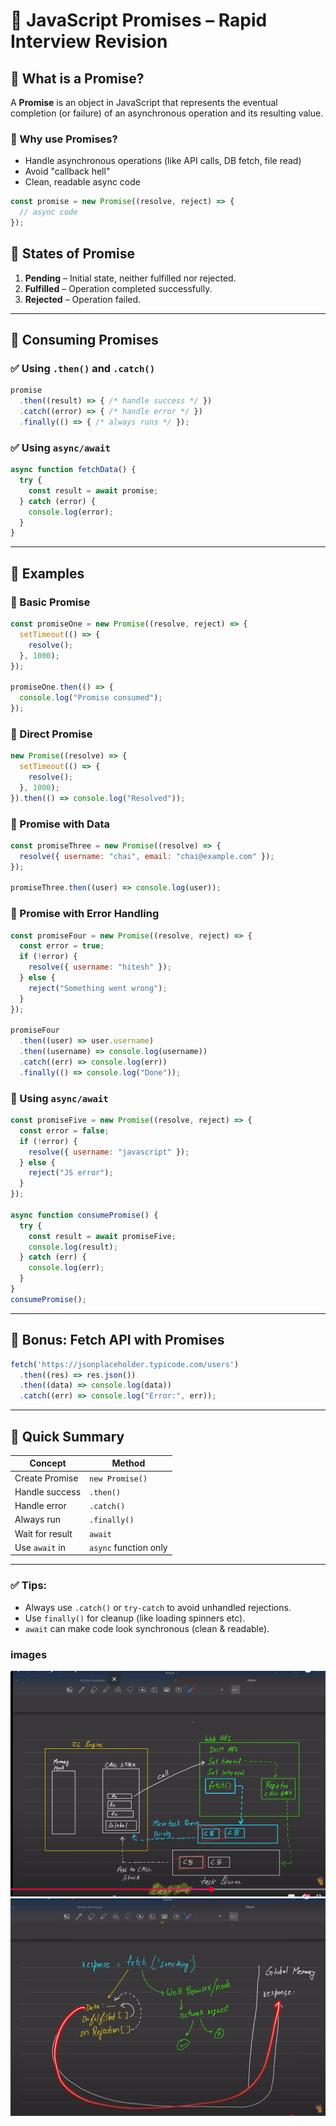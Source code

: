 
# 📘 JavaScript Promises – Rapid Interview Revision

## 🔹 What is a Promise?
A **Promise** is an object in JavaScript that represents the eventual completion (or failure) of an asynchronous operation and its resulting value.

### 🔸 Why use Promises?
- Handle asynchronous operations (like API calls, DB fetch, file read)
- Avoid "callback hell"
- Clean, readable async code

```js
const promise = new Promise((resolve, reject) => {
  // async code
});
```

## 🔸 States of Promise
1. **Pending** – Initial state, neither fulfilled nor rejected.
2. **Fulfilled** – Operation completed successfully.
3. **Rejected** – Operation failed.

---

## 🔹 Consuming Promises

### ✅ Using `.then()` and `.catch()`
```js
promise
  .then((result) => { /* handle success */ })
  .catch((error) => { /* handle error */ })
  .finally(() => { /* always runs */ });
```

### ✅ Using `async/await`
```js
async function fetchData() {
  try {
    const result = await promise;
  } catch (error) {
    console.log(error);
  }
}
```

---

## 🔹 Examples

### 🔸 Basic Promise
```js
const promiseOne = new Promise((resolve, reject) => {
  setTimeout(() => {
    resolve();
  }, 1000);
});

promiseOne.then(() => {
  console.log("Promise consumed");
});
```

### 🔸 Direct Promise
```js
new Promise((resolve) => {
  setTimeout(() => {
    resolve();
  }, 1000);
}).then(() => console.log("Resolved"));
```

### 🔸 Promise with Data
```js
const promiseThree = new Promise((resolve) => {
  resolve({ username: "chai", email: "chai@example.com" });
});

promiseThree.then((user) => console.log(user));
```

### 🔸 Promise with Error Handling
```js
const promiseFour = new Promise((resolve, reject) => {
  const error = true;
  if (!error) {
    resolve({ username: "hitesh" });
  } else {
    reject("Something went wrong");
  }
});

promiseFour
  .then((user) => user.username)
  .then((username) => console.log(username))
  .catch((err) => console.log(err))
  .finally(() => console.log("Done"));
```

### 🔸 Using `async/await`
```js
const promiseFive = new Promise((resolve, reject) => {
  const error = false;
  if (!error) {
    resolve({ username: "javascript" });
  } else {
    reject("JS error");
  }
});

async function consumePromise() {
  try {
    const result = await promiseFive;
    console.log(result);
  } catch (err) {
    console.log(err);
  }
}
consumePromise();
```

---

## 🔹 Bonus: Fetch API with Promises
```js
fetch('https://jsonplaceholder.typicode.com/users')
  .then((res) => res.json())
  .then((data) => console.log(data))
  .catch((err) => console.log("Error:", err));
```

---

## 🔸 Quick Summary

| Concept          | Method      |
|------------------|-------------|
| Create Promise   | `new Promise()` |
| Handle success   | `.then()`   |
| Handle error     | `.catch()`  |
| Always run       | `.finally()`|
| Wait for result  | `await`     |
| Use `await` in   | `async` function only |

---

### ✅ Tips:
- Always use `.catch()` or `try-catch` to avoid unhandled rejections.
- Use `finally()` for cleanup (like loading spinners etc).
- `await` can make code look synchronous (clean & readable).

### images
![alt text](image.png)
![alt text](image-1.png)